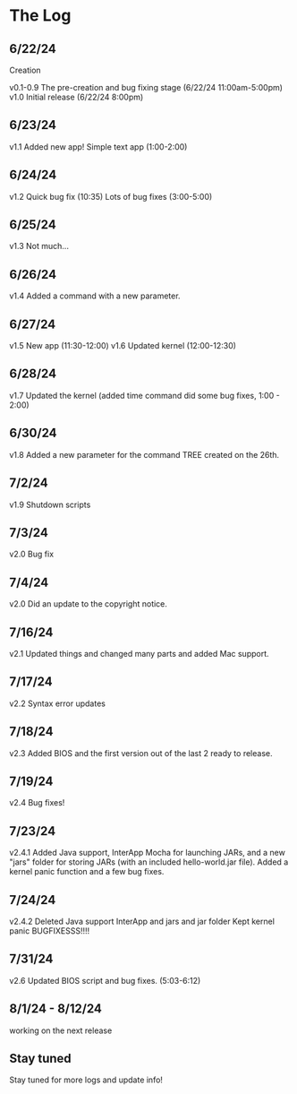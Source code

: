 # The Log

## 6/22/24
Creation

v0.1-0.9 The pre-creation and bug fixing stage (6/22/24 11:00am-5:00pm)
v1.0 Initial release (6/22/24 8:00pm)

## 6/23/24
v1.1 Added new app! Simple text app (1:00-2:00)

## 6/24/24
v1.2
Quick bug fix (10:35)
Lots of bug fixes (3:00-5:00)

## 6/25/24
v1.3
Not much...

## 6/26/24
v1.4
Added a command with a new parameter.

## 6/27/24
v1.5 New app (11:30-12:00)
v1.6 Updated kernel (12:00-12:30)

## 6/28/24
v1.7
Updated the kernel (added time command did some bug fixes, 1:00 - 2:00)

## 6/30/24
v1.8
Added a new parameter for the command TREE created on the 26th.

## 7/2/24
v1.9 
Shutdown scripts

## 7/3/24
v2.0
Bug fix

## 7/4/24
v2.0
Did an update to the copyright notice.

## 7/16/24
v2.1
Updated things and changed many parts and added Mac support.

## 7/17/24
v2.2
Syntax error updates

## 7/18/24
v2.3
Added BIOS and the first version out of the last 2 ready to release.

## 7/19/24
v2.4 Bug fixes!

## 7/23/24
v2.4.1
Added Java support, InterApp Mocha for launching JARs, and a new "jars" folder for storing JARs (with an included hello-world.jar file).
Added a kernel panic function and a few bug fixes.

## 7/24/24
v2.4.2
Deleted Java support InterApp and jars and jar folder
Kept kernel panic BUGFIXESSS!!!!

## 7/31/24
v2.6
Updated BIOS script and bug fixes. (5:03-6:12)

## 8/1/24 - 8/12/24
working on the next release

## Stay tuned
Stay tuned for more logs and update info!
